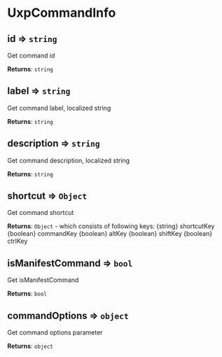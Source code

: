 
<a name="uxpcommandinfo" id="uxpcommandinfo"></a>

# UxpCommandInfo


<a name="uxpcommandinfo-id" id="uxpcommandinfo-id"></a>

## id ⇒ `string`
Get command id

**Returns**: `string`  


<a name="uxpcommandinfo-label" id="uxpcommandinfo-label"></a>

## label ⇒ `string`
Get command label, localized string

**Returns**: `string`  


<a name="uxpcommandinfo-description" id="uxpcommandinfo-description"></a>

## description ⇒ `string`
Get command description, localized string

**Returns**: `string`  


<a name="uxpcommandinfo-shortcut" id="uxpcommandinfo-shortcut"></a>

## shortcut ⇒ `Object`
Get command shortcut

**Returns**: `Object` - which consists of following keys:{string} shortcutKey{boolean} commandKey{boolean} altKey{boolean} shiftKey{boolean} ctrlKey  


<a name="uxpcommandinfo-ismanifestcommand" id="uxpcommandinfo-ismanifestcommand"></a>

## isManifestCommand ⇒ `bool`
Get isManifestCommand

**Returns**: `bool`  


<a name="uxpcommandinfo-commandoptions" id="uxpcommandinfo-commandoptions"></a>

## commandOptions ⇒ `object`
Get command options parameter

**Returns**: `object`  

  